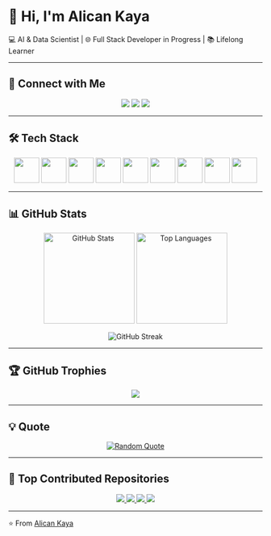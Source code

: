 # 👋 Hi, I'm Alican Kaya  

💻 AI & Data Scientist | 🌐 Full Stack Developer in Progress | 📚 Lifelong Learner  

---

## 🔗 Connect with Me  

<p align="center">
  <a href="https://alican-kaya.com/"><img src="https://img.shields.io/badge/Portfolio- alican--kaya.com-orange?style=for-the-badge&logo=firefox&logoColor=white" /></a>
  <a href="https://www.linkedin.com/"><img src="https://img.shields.io/badge/LinkedIn-blue?style=for-the-badge&logo=linkedin&logoColor=white" /></a>
  <a href="https://medium.com/"><img src="https://img.shields.io/badge/Medium-black?style=for-the-badge&logo=medium&logoColor=white" /></a>
</p>

---

## 🛠 Tech Stack  

<p align="center">
  <img src="https://cdn.jsdelivr.net/gh/devicons/devicon/icons/java/java-original.svg" width="50" height="50"/>
  <img src="https://cdn.jsdelivr.net/gh/devicons/devicon/icons/cplusplus/cplusplus-original.svg" width="50" height="50"/>
  <img src="https://cdn.jsdelivr.net/gh/devicons/devicon/icons/csharp/csharp-original.svg" width="50" height="50"/>
  <img src="https://cdn.jsdelivr.net/gh/devicons/devicon/icons/html5/html5-original.svg" width="50" height="50"/>
  <img src="https://cdn.jsdelivr.net/gh/devicons/devicon/icons/css3/css3-original.svg" width="50" height="50"/>
  <img src="https://cdn.jsdelivr.net/gh/devicons/devicon/icons/mysql/mysql-original.svg" width="50" height="50"/>
  <img src="https://cdn.jsdelivr.net/gh/devicons/devicon/icons/microsoftsqlserver/microsoftsqlserver-plain.svg" width="50" height="50"/>
  <img src="https://cdn.jsdelivr.net/gh/devicons/devicon/icons/figma/figma-original.svg" width="50" height="50"/>
  <img src="https://cdn.jsdelivr.net/gh/devicons/devicon/icons/cisco/cisco-original.svg" width="50" height="50"/>
</p>

---

## 📊 GitHub Stats  

<p align="center">
  <img src="https://github-readme-stats.vercel.app/api?username=alicankaya192&show_icons=true&theme=tokyonight" alt="GitHub Stats" height="180"/>
  <img src="https://github-readme-stats.vercel.app/api/top-langs/?username=alicankaya192&layout=compact&theme=tokyonight" alt="Top Languages" height="180"/>
</p>

<p align="center">
  <img src="https://streak-stats.demolab.com?user=alicankaya192&theme=tokyonight&hide_border=true" alt="GitHub Streak"/>
</p>

---

## 🏆 GitHub Trophies  

<p align="center">
  <img src="https://github-profile-trophy.vercel.app/?username=alicankaya192&theme=tokyonight&no-frame=true&margin-w=15" />
</p>

---

## 💡 Quote  

<p align="center">
  <a href="https://github.com/piyushsuthar/github-readme-quotes">
    <img src="https://quotes-github-readme.vercel.app/api?type=horizontal&theme=tokyonight" alt="Random Quote"/>
  </a>
</p>

---

## 📌 Top Contributed Repositories  

<p align="center">
  <a href="https://github.com/alicankaya192/CSharpNotes">
    <img src="https://github-readme-stats.vercel.app/api/pin/?username=alicankaya192&repo=CSharpNotes&theme=tokyonight" />
  </a>
  <a href="https://github.com/alicankaya192/Hotel-Booking-and-Management-Platform">
    <img src="https://github-readme-stats.vercel.app/api/pin/?username=alicankaya192&repo=Hotel-Booking-and-Management-Platform&theme=tokyonight" />
  </a>
  <a href="https://github.com/alicankaya192/App-Downloader">
    <img src="https://github-readme-stats.vercel.app/api/pin/?username=alicankaya192&repo=App-Downloader&theme=tokyonight" />
  </a>
  <a href="https://github.com/alicankaya192/MatricesCalculator">
    <img src="https://github-readme-stats.vercel.app/api/pin/?username=alicankaya192&repo=MatricesCalculator&theme=tokyonight" />
  </a>
</p>

---

⭐️ From [Alican Kaya](https://alican-kaya.com/)  
